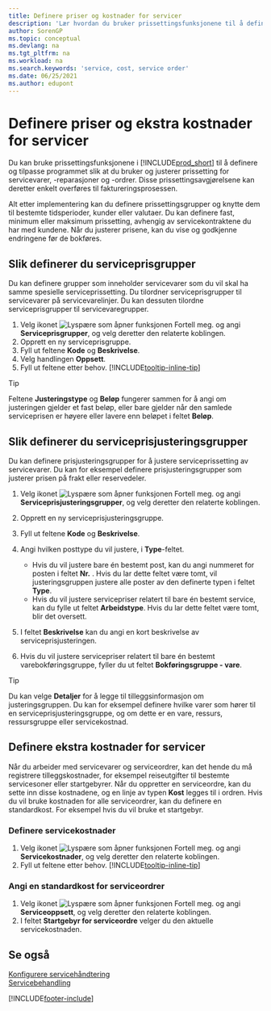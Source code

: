 ```yaml
---
title: Definere priser og kostnader for servicer
description: 'Lær hvordan du bruker prissettingsfunksjonene til å definere og tilpasse programmet slik at du bruker og justerer prissetting for servicevarer, -reparasjoner og -ordrer.'
author: SorenGP
ms.topic: conceptual
ms.devlang: na
ms.tgt_pltfrm: na
ms.workload: na
ms.search.keywords: 'service, cost, service order'
ms.date: 06/25/2021
ms.author: edupont
---
```


# <a name="set-up-pricing-and-additional-costs-for-services"></a><a name="set-up-pricing-and-additional-costs-for-services"></a><a name="set-up-pricing-and-additional-costs-for-services"></a>Definere priser og ekstra kostnader for servicer
Du kan bruke prissettingsfunksjonene i [!INCLUDE[prod_short](includes/prod_short.md)] til å definere og tilpasse programmet slik at du bruker og justerer prissetting for servicevarer, -reparasjoner og -ordrer. Disse prissettingsavgjørelsene kan deretter enkelt overføres til faktureringsprosessen.  
  
Alt etter implementering kan du definere prissettingsgrupper og knytte dem til bestemte tidsperioder, kunder eller valutaer. Du kan definere fast, minimum eller maksimum prissetting, avhengig av servicekontraktene du har med kundene. Når du justerer prisene, kan du vise og godkjenne endringene før de bokføres.  

## <a name="to-set-up-a-service-price-group"></a><a name="to-set-up-a-service-price-group"></a><a name="to-set-up-a-service-price-group"></a>Slik definerer du serviceprisgrupper
Du kan definere grupper som inneholder servicevarer som du vil skal ha samme spesielle serviceprissetting. Du tilordner serviceprisgrupper til servicevarer på servicevarelinjer. Du kan dessuten tilordne serviceprisgrupper til servicevaregrupper.  

1. Velg ikonet ![Lyspære som åpner funksjonen Fortell meg.](media/ui-search/search_small.png "Fortell hva du vil gjøre") og angi **Serviceprisgrupper**, og velg deretter den relaterte koblingen.  
2. Opprett en ny serviceprisgruppe.  
3. Fyll ut feltene **Kode** og **Beskrivelse**.  
4. Velg handlingen **Oppsett**.  
2. Fyll ut feltene etter behov. [!INCLUDE[tooltip-inline-tip](includes/tooltip-inline-tip_md.md)]  

 > [!Tip]
 > Feltene **Justeringstype** og **Beløp** fungerer sammen for å angi om justeringen gjelder et fast beløp, eller bare gjelder når den samlede serviceprisen er høyere eller lavere enn beløpet i feltet **Beløp**.  

## <a name="to-set-up-a-service-price-adjustment-group"></a><a name="to-set-up-a-service-price-adjustment-group"></a><a name="to-set-up-a-service-price-adjustment-group"></a>Slik definerer du serviceprisjusteringsgrupper
Du kan definere prisjusteringsgrupper for å justere serviceprissetting av servicevarer. Du kan for eksempel definere prisjusteringsgrupper som justerer prisen på frakt eller reservedeler.  
  
1. Velg ikonet ![Lyspære som åpner funksjonen Fortell meg.](media/ui-search/search_small.png "Fortell hva du vil gjøre") og angi **Serviceprisjusteringsgrupper**, og velg deretter den relaterte koblingen.  
2. Opprett en ny serviceprisjusteringsgruppe.  
3. Fyll ut feltene **Kode** og **Beskrivelse**.  
4. Angi hvilken posttype du vil justere, i **Type**-feltet.  
  
    * Hvis du vil justere bare én bestemt post, kan du angi nummeret for posten i feltet **Nr.** . Hvis du lar dette feltet være tomt, vil justeringsgruppen justere alle poster av den definerte typen i feltet **Type**.  
    * Hvis du vil justere servicepriser relatert til bare én bestemt service, kan du fylle ut feltet **Arbeidstype**. Hvis du lar dette feltet være tomt, blir det oversett.  
  
5. I feltet **Beskrivelse** kan du angi en kort beskrivelse av serviceprisjusteringen.  
6. Hvis du vil justere servicepriser relatert til bare én bestemt varebokføringsgruppe, fyller du ut feltet **Bokføringsgruppe - vare**.

> [!Tip]
> Du kan velge **Detaljer** for å legge til tilleggsinformasjon om justeringsgruppen. Du kan for eksempel definere hvilke varer som hører til en serviceprisjusteringsgruppe, og om dette er en vare, ressurs, ressursgruppe eller servicekostnad.  

## <a name="to-set-up-additional-costs-for-services"></a><a name="to-set-up-additional-costs-for-services"></a><a name="to-set-up-additional-costs-for-services"></a>Definere ekstra kostnader for servicer
Når du arbeider med servicevarer og serviceordrer, kan det hende du må registrere tilleggskostnader, for eksempel reiseutgifter til bestemte servicesoner eller startgebyrer. Når du oppretter en serviceordre, kan du sette inn disse kostnadene, og en linje av typen **Kost** legges til i ordren. Hvis du vil bruke kostnaden for alle serviceordrer, kan du definere en standardkost. For eksempel hvis du vil bruke et startgebyr.
  
### <a name="to-set-up-service-costs"></a><a name="to-set-up-service-costs"></a><a name="to-set-up-service-costs"></a>Definere servicekostnader
1. Velg ikonet ![Lyspære som åpner funksjonen Fortell meg.](media/ui-search/search_small.png "Fortell hva du vil gjøre") og angi **Servicekostnader**, og velg deretter den relaterte koblingen. 
2. Fyll ut feltene etter behov. [!INCLUDE[tooltip-inline-tip](includes/tooltip-inline-tip_md.md)]  

### <a name="to-specify-a-default-cost-for-service-orders"></a><a name="to-specify-a-default-cost-for-service-orders"></a><a name="to-specify-a-default-cost-for-service-orders"></a>Angi en standardkost for serviceordrer
1. Velg ikonet ![Lyspære som åpner funksjonen Fortell meg.](media/ui-search/search_small.png "Fortell hva du vil gjøre") og angi **Serviceoppsett**, og velg deretter den relaterte koblingen. 
2. I feltet **Startgebyr for serviceordre** velger du den aktuelle servicekostnaden.

## <a name="see-also"></a><a name="see-also"></a><a name="see-also"></a>Se også
[Konfigurere servicehåndtering](service-setup-service.md)  
[Servicebehandling](service-service.md)  


[!INCLUDE[footer-include](includes/footer-banner.md)]
